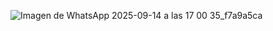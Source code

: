 ![Imagen de WhatsApp 2025-09-14 a las 17 00 35_f7a9a5ca](https://github.com/user-attachments/assets/f346148f-a0e7-4d1d-80c5-80159a9b1f3e)

